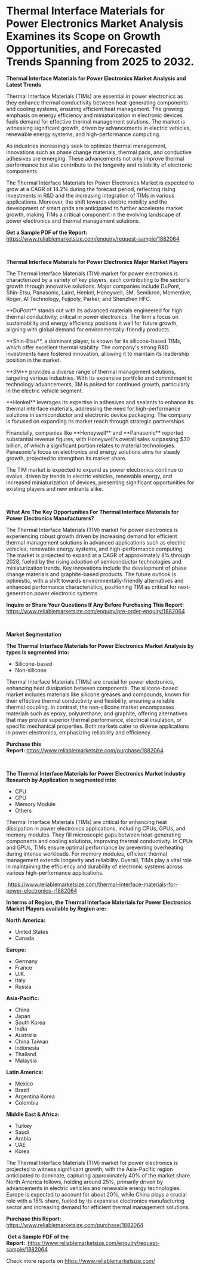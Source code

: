 <p><h1>Thermal Interface Materials for Power Electronics Market Analysis Examines its Scope on Growth Opportunities, and Forecasted Trends Spanning from 2025 to 2032.</h1></p><p><strong>Thermal Interface Materials for Power Electronics Market Analysis and Latest Trends</strong></p>
<p><p>Thermal Interface Materials (TIMs) are essential in power electronics as they enhance thermal conductivity between heat-generating components and cooling systems, ensuring efficient heat management. The growing emphasis on energy efficiency and miniaturization in electronic devices fuels demand for effective thermal management solutions. The market is witnessing significant growth, driven by advancements in electric vehicles, renewable energy systems, and high-performance computing. </p><p>As industries increasingly seek to optimize thermal management, innovations such as phase change materials, thermal pads, and conductive adhesives are emerging. These advancements not only improve thermal performance but also contribute to the longevity and reliability of electronic components. </p><p>The Thermal Interface Materials for Power Electronics Market is expected to grow at a CAGR of 14.2% during the forecast period, reflecting rising investments in R&D and the increasing integration of TIMs in various applications. Moreover, the shift towards electric mobility and the development of smart grids are anticipated to further accelerate market growth, making TIMs a critical component in the evolving landscape of power electronics and thermal management solutions.</p></p>
<p><strong>Get a Sample PDF of the Report:&nbsp;</strong> <a href="https://www.reliablemarketsize.com/enquiry/request-sample/1882064?utm_campaign=1133&utm_medium=2&utm_source=Github&utm_content=ia&utm_term=04022025&utm_id=thermal-interface-materials-for-power-electronics">https://www.reliablemarketsize.com/enquiry/request-sample/1882064</a></p>
<p>&nbsp;</p>
<p><strong>Thermal Interface Materials for Power Electronics Major Market Players</strong></p>
<p><p>The Thermal Interface Materials (TIM) market for power electronics is characterized by a variety of key players, each contributing to the sector's growth through innovative solutions. Major companies include DuPont, Shin-Etsu, Panasonic, Laird, Henkel, Honeywell, 3M, Semikron, Momentive, Roger, AI Technology, Fujipoly, Parker, and Shenzhen HFC.</p><p>**DuPont** stands out with its advanced materials engineered for high thermal conductivity, critical in power electronics. The firm's focus on sustainability and energy efficiency positions it well for future growth, aligning with global demand for environmentally-friendly products.</p><p>**Shin-Etsu**, a dominant player, is known for its silicone-based TIMs, which offer excellent thermal stability. The company's strong R&D investments have fostered innovation, allowing it to maintain its leadership position in the market.</p><p>**3M** provides a diverse range of thermal management solutions, targeting various industries. With its expansive portfolio and commitment to technology advancements, 3M is poised for continued growth, particularly in the electric vehicle segment.</p><p>**Henkel** leverages its expertise in adhesives and sealants to enhance its thermal interface materials, addressing the need for high-performance solutions in semiconductor and electronic device packaging. The company is focused on expanding its market reach through strategic partnerships.</p><p>Financially, companies like **Honeywell** and **Panasonic** reported substantial revenue figures, with Honeywell's overall sales surpassing $30 billion, of which a significant portion relates to material technologies. Panasonic's focus on electronics and energy solutions aims for steady growth, projected to strengthen its market share.</p><p>The TIM market is expected to expand as power electronics continue to evolve, driven by trends in electric vehicles, renewable energy, and increased miniaturization of devices, presenting significant opportunities for existing players and new entrants alike.</p></p>
<p>&nbsp;</p>
<p><strong>What Are The Key Opportunities For Thermal Interface Materials for Power Electronics Manufacturers?</strong></p>
<p><p>The Thermal Interface Materials (TIM) market for power electronics is experiencing robust growth driven by increasing demand for efficient thermal management solutions in advanced applications such as electric vehicles, renewable energy systems, and high-performance computing. The market is projected to expand at a CAGR of approximately 8% through 2028, fueled by the rising adoption of semiconductor technologies and miniaturization trends. Key innovations include the development of phase change materials and graphite-based products. The future outlook is optimistic, with a shift towards environmentally-friendly alternatives and enhanced performance characteristics, positioning TIM as critical for next-generation power electronic systems.</p></p>
<p><strong>Inquire or Share Your Questions If Any Before Purchasing This Report:</strong> <a href="https://www.reliablemarketsize.com/enquiry/pre-order-enquiry/1882064?utm_campaign=1133&utm_medium=2&utm_source=Github&utm_content=ia&utm_term=04022025&utm_id=thermal-interface-materials-for-power-electronics">https://www.reliablemarketsize.com/enquiry/pre-order-enquiry/1882064</a></p>
<p>&nbsp;</p>
<p><strong>Market Segmentation</strong></p>
<p><strong>The Thermal Interface Materials for Power Electronics Market Analysis by types is segmented into:</strong></p>
<p><ul><li>Silicone-based</li><li>Non-silicone</li></ul></p>
<p><p>Thermal Interface Materials (TIMs) are crucial for power electronics, enhancing heat dissipation between components. The silicone-based market includes materials like silicone greases and compounds, known for their effective thermal conductivity and flexibility, ensuring a reliable thermal coupling. In contrast, the non-silicone market encompasses materials such as epoxy, polyurethane, and graphite, offering alternatives that may provide superior thermal performance, electrical insulation, or specific mechanical properties. Both markets cater to diverse applications in power electronics, emphasizing reliability and efficiency.</p></p>
<p><strong>Purchase this Report:&nbsp;</strong><a href="https://www.reliablemarketsize.com/purchase/1882064?utm_campaign=1133&utm_medium=2&utm_source=Github&utm_content=ia&utm_term=04022025&utm_id=thermal-interface-materials-for-power-electronics">https://www.reliablemarketsize.com/purchase/1882064</a></p>
<p>&nbsp;</p>
<p><strong>The Thermal Interface Materials for Power Electronics Market Industry Research by Application is segmented into:</strong></p>
<p><ul><li>CPU</li><li>GPU</li><li>Memory Module</li><li>Others</li></ul></p>
<p><p>Thermal Interface Materials (TIMs) are critical for enhancing heat dissipation in power electronics applications, including CPUs, GPUs, and memory modules. They fill microscopic gaps between heat-generating components and cooling solutions, improving thermal conductivity. In CPUs and GPUs, TIMs ensure optimal performance by preventing overheating during intense workloads. For memory modules, efficient thermal management extends longevity and reliability. Overall, TIMs play a vital role in maintaining the efficiency and durability of electronic systems across various high-performance applications.</p></p>
<p><a href="https://www.reliablemarketsize.com/thermal-interface-materials-for-power-electronics-r1882064?utm_campaign=1133&utm_medium=2&utm_source=Github&utm_content=ia&utm_term=04022025&utm_id=thermal-interface-materials-for-power-electronics">&nbsp;https://www.reliablemarketsize.com/thermal-interface-materials-for-power-electronics-r1882064</a></p>
<p><strong>In terms of Region, the Thermal Interface Materials for Power Electronics Market Players available by Region are:</strong></p>
<p>
    <p> <strong> North America: </strong>
        <ul>
            <li>United States</li>
            <li>Canada</li>
        </ul>
        </p> 
    <p> <strong> Europe: </strong>
        <ul>
            <li>Germany</li>
            <li>France</li>
            <li>U.K.</li>
            <li>Italy</li>
            <li>Russia</li>
        </ul>
        </p> 
    <p> <strong> Asia-Pacific: </strong>
        <ul>
            <li>China</li>
            <li>Japan</li>
            <li>South Korea</li>
            <li>India</li>
            <li>Australia</li>
            <li>China Taiwan</li>
            <li>Indonesia</li>
            <li>Thailand</li>
            <li>Malaysia</li>
        </ul>
        </p> 
    <p> <strong> Latin America: </strong>
        <ul>
            <li>Mexico</li>
            <li>Brazil</li>
            <li>Argentina Korea</li>
            <li>Colombia</li>
        </ul>
        </p> 
    <p> <strong> Middle East & Africa: </strong>
        <ul>
            <li>Turkey</li>
            <li>Saudi</li>
            <li>Arabia</li>
            <li>UAE</li>
            <li>Korea</li>
        </ul>
    </p>
    </p>
<p><p>The Thermal Interface Materials (TIM) market for power electronics is projected to witness significant growth, with the Asia-Pacific region anticipated to dominate, capturing approximately 40% of the market share. North America follows, holding around 25%, primarily driven by advancements in electric vehicles and renewable energy technologies. Europe is expected to account for about 20%, while China plays a crucial role with a 15% share, fueled by its expansive electronics manufacturing sector and increasing demand for efficient thermal management solutions.</p></p>
<p><strong>Purchase this Report: </strong><a href="https://www.reliablemarketsize.com/purchase/1882064?utm_campaign=1133&utm_medium=2&utm_source=Github&utm_content=ia&utm_term=04022025&utm_id=thermal-interface-materials-for-power-electronics">https://www.reliablemarketsize.com/purchase/1882064</a></p>
<p>&nbsp;<strong>Get a Sample PDF of the Report:&nbsp;&nbsp;</strong><a href="https://www.reliablemarketsize.com/enquiry/request-sample/1882064?utm_campaign=1133&utm_medium=2&utm_source=Github&utm_content=ia&utm_term=04022025&utm_id=thermal-interface-materials-for-power-electronics">https://www.reliablemarketsize.com/enquiry/request-sample/1882064</a></p>
<p><strong></strong></p>
<p>Check more reports on <a href="https://www.reliablemarketsize.com/?utm_campaign=1133&utm_medium=2&utm_source=Github&utm_content=ia&utm_term=04022025&utm_id=thermal-interface-materials-for-power-electronics">https://www.reliablemarketsize.com/</a></p>